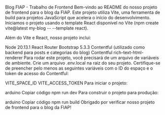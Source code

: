 Blog FIAP - Trabalho de Frontend
Bem-vindo ao README do nosso projeto de frontend para o blog da FIAP. Este projeto utiliza Vite, uma ferramenta de build para projetos JavaScript que acelera o início do desenvolvimento. Iniciamos o projeto usando o template React disponível no Vite (npm create vite@latest my-blog -- --template react).

Além do Vite e React, nosso projeto inclui:

Node 20.13.1
React Router
Bootstrap 5.3.3
Contentful (utilizado como backend para posts e categorias do blog)
Contentful rich-text-html-renderer
Para rodar este projeto, você precisará de um arquivo de variáveis de ambiente. Crie um arquivo .env.local na raiz do seu projeto. Certifique-se de preencher pelo menos as seguintes variáveis com o ID do espaço e o token de acesso do Contentful:

VITE_SPACE_ID
VITE_ACCESS_TOKEN
Para iniciar o projeto:

arduino
Copiar código
npm run dev
Para construir o projeto para produção:

arduino
Copiar código
npm run build
Obrigado por verificar nosso projeto de frontend para o blog da FIAP!
 
 
